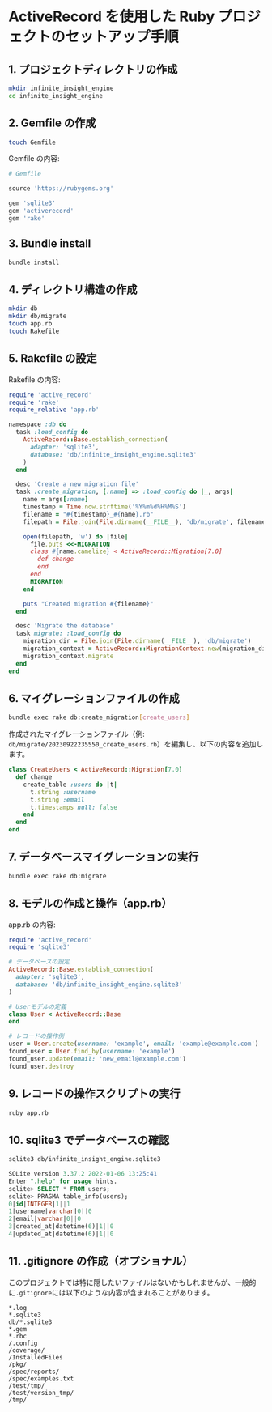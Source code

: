 # ActiveRecord を使用した Ruby プロジェクトのセットアップ手順

## 1. プロジェクトディレクトリの作成

```sh
mkdir infinite_insight_engine
cd infinite_insight_engine
```

## 2. Gemfile の作成

```sh
touch Gemfile
```

Gemfile の内容:

```ruby
# Gemfile

source 'https://rubygems.org'

gem 'sqlite3'
gem 'activerecord'
gem 'rake'
```

## 3. Bundle install

```sh
bundle install
```

## 4. ディレクトリ構造の作成

```sh
mkdir db
mkdir db/migrate
touch app.rb
touch Rakefile
```

## 5. Rakefile の設定

Rakefile の内容:

```ruby
require 'active_record'
require 'rake'
require_relative 'app.rb'

namespace :db do
  task :load_config do
    ActiveRecord::Base.establish_connection(
      adapter: 'sqlite3',
      database: 'db/infinite_insight_engine.sqlite3'
    )
  end

  desc 'Create a new migration file'
  task :create_migration, [:name] => :load_config do |_, args|
    name = args[:name]
    timestamp = Time.now.strftime('%Y%m%d%H%M%S')
    filename = "#{timestamp}_#{name}.rb"
    filepath = File.join(File.dirname(__FILE__), 'db/migrate', filename)

    open(filepath, 'w') do |file|
      file.puts <<-MIGRATION
      class #{name.camelize} < ActiveRecord::Migration[7.0]
        def change
        end
      end
      MIGRATION
    end

    puts "Created migration #{filename}"
  end

  desc 'Migrate the database'
  task migrate: :load_config do
    migration_dir = File.join(File.dirname(__FILE__), 'db/migrate')
    migration_context = ActiveRecord::MigrationContext.new(migration_dir, ActiveRecord::SchemaMigration)
    migration_context.migrate
  end
end
```

## 6. マイグレーションファイルの作成

```sh
bundle exec rake db:create_migration[create_users]
```

作成されたマイグレーションファイル（例: `db/migrate/20230922235550_create_users.rb`）を編集し、以下の内容を追加します。

```ruby
class CreateUsers < ActiveRecord::Migration[7.0]
  def change
    create_table :users do |t|
      t.string :username
      t.string :email
      t.timestamps null: false
    end
  end
end
```

## 7. データベースマイグレーションの実行

```sh
bundle exec rake db:migrate
```

## 8. モデルの作成と操作（app.rb）

app.rb の内容:

```ruby
require 'active_record'
require 'sqlite3'

# データベースの設定
ActiveRecord::Base.establish_connection(
  adapter: 'sqlite3',
  database: 'db/infinite_insight_engine.sqlite3'
)

# Userモデルの定義
class User < ActiveRecord::Base
end

# レコードの操作例
user = User.create(username: 'example', email: 'example@example.com')
found_user = User.find_by(username: 'example')
found_user.update(email: 'new_email@example.com')
found_user.destroy
```

## 9. レコードの操作スクリプトの実行

```sh
ruby app.rb
```

## 10. sqlite3 でデータベースの確認

```sh
sqlite3 db/infinite_insight_engine.sqlite3
```

```sql
SQLite version 3.37.2 2022-01-06 13:25:41
Enter ".help" for usage hints.
sqlite> SELECT * FROM users;
sqlite> PRAGMA table_info(users);
0|id|INTEGER|1||1
1|username|varchar|0||0
2|email|varchar|0||0
3|created_at|datetime(6)|1||0
4|updated_at|datetime(6)|1||0
```

## 11. .gitignore の作成（オプショナル）

このプロジェクトでは特に隠したいファイルはないかもしれませんが、一般的に`.gitignore`には以下のような内容が含まれることがあります。

```
*.log
*.sqlite3
db/*.sqlite3
*.gem
*.rbc
/.config
/coverage/
/InstalledFiles
/pkg/
/spec/reports/
/spec/examples.txt
/test/tmp/
/test/version_tmp/
/tmp/
```

